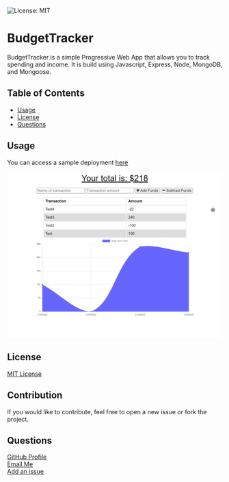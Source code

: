 ![License: MIT](https://img.shields.io/badge/License-MIT-yellow.svg)

# BudgetTracker

BudgetTracker is a simple Progressive Web App that allows you to track spending and income.  It is build using Javascript, Express, Node, MongoDB, and Mongoose.

## Table of Contents

- [Usage](#usage)
- [License](#license)
- [Questions](#questions)

## Usage

You can access a sample deployment [here](https://floating-harbor-48395.herokuapp.com/)

![screenshot](/public/images/screenshot.png)

## License

[MIT License](https://opensource.org/licenses/MIT)

## Contribution

If you would like to contribute, feel free to open a new issue or fork the project.

## Questions

[GitHub Profile](https://github.com/sakme)  
[Email Me](mailto:alan@akme.us)  
[Add an issue](https://github.com/sakme/budget_tracker)
